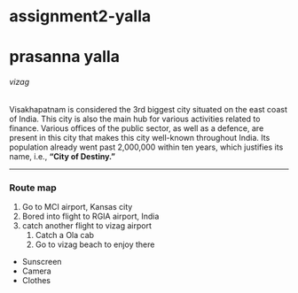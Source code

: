 # assignment2-yalla
# prasanna yalla
###### vizag

Visakhapatnam is considered the 3rd biggest city situated on the east coast of India. This city is also the main hub for various activities related to finance. Various offices of the public sector, as well as a defence, are present in this city that makes this city well-known throughout India. Its population already went past 2,000,000 within ten years, which justifies its name, i.e., **“City of Destiny.”**

---

### Route map

1. Go to MCI airport, Kansas city
2. Bored into flight to RGIA airport, India    
3. catch another flight to vizag airport
    1. Catch a Ola cab
    2. Go to vizag beach to enjoy there
* Sunscreen
* Camera 
* Clothes 